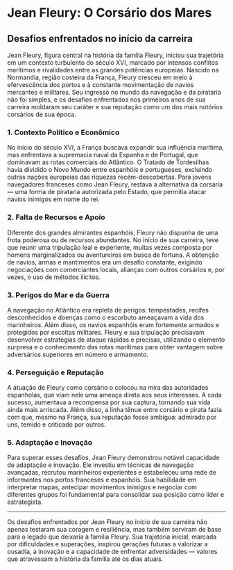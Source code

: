 # Jean Fleury: O Corsário dos Mares

## Desafios enfrentados no início da carreira

Jean Fleury, figura central na história da família Fleury, iniciou sua trajetória em um contexto turbulento do século XVI, marcado por intensos conflitos marítimos e rivalidades entre as grandes potências europeias. Nascido na Normandia, região costeira da França, Fleury cresceu em meio à efervescência dos portos e à constante movimentação de navios mercantes e militares. Seu ingresso no mundo da navegação e da pirataria não foi simples, e os desafios enfrentados nos primeiros anos de sua carreira moldaram seu caráter e sua reputação como um dos mais notórios corsários de sua época.

### 1. Contexto Político e Econômico

No início do século XVI, a França buscava expandir sua influência marítima, mas enfrentava a supremacia naval da Espanha e de Portugal, que dominavam as rotas comerciais do Atlântico. O Tratado de Tordesilhas havia dividido o Novo Mundo entre espanhóis e portugueses, excluindo outras nações europeias das riquezas recém-descobertas. Para jovens navegadores franceses como Jean Fleury, restava a alternativa da corsaria — uma forma de pirataria autorizada pelo Estado, que permitia atacar navios inimigos em nome do rei.

### 2. Falta de Recursos e Apoio

Diferente dos grandes almirantes espanhóis, Fleury não dispunha de uma frota poderosa ou de recursos abundantes. No início de sua carreira, teve que reunir uma tripulação leal e experiente, muitas vezes composta por homens marginalizados ou aventureiros em busca de fortuna. A obtenção de navios, armas e mantimentos era um desafio constante, exigindo negociações com comerciantes locais, alianças com outros corsários e, por vezes, o uso de métodos ilícitos.

### 3. Perigos do Mar e da Guerra

A navegação no Atlântico era repleta de perigos: tempestades, recifes desconhecidos e doenças como o escorbuto ameaçavam a vida dos marinheiros. Além disso, os navios espanhóis eram fortemente armados e protegidos por escoltas militares. Fleury e sua tripulação precisavam desenvolver estratégias de ataque rápidas e precisas, utilizando o elemento surpresa e o conhecimento das rotas marítimas para obter vantagem sobre adversários superiores em número e armamento.

### 4. Perseguição e Reputação

A atuação de Fleury como corsário o colocou na mira das autoridades espanholas, que viam nele uma ameaça direta aos seus interesses. A cada sucesso, aumentava a recompensa por sua captura, tornando sua vida ainda mais arriscada. Além disso, a linha tênue entre corsário e pirata fazia com que, mesmo na França, sua reputação fosse ambígua: admirado por uns, temido e criticado por outros.

### 5. Adaptação e Inovação

Para superar esses desafios, Jean Fleury demonstrou notável capacidade de adaptação e inovação. Ele investiu em técnicas de navegação avançadas, recrutou marinheiros experientes e estabeleceu uma rede de informantes nos portos franceses e espanhóis. Sua habilidade em interpretar mapas, antecipar movimentos inimigos e negociar com diferentes grupos foi fundamental para consolidar sua posição como líder e estrategista.

---

Os desafios enfrentados por Jean Fleury no início de sua carreira não apenas testaram sua coragem e resiliência, mas também serviram de base para o legado que deixaria à família Fleury. Sua trajetória inicial, marcada por dificuldades e superações, inspirou gerações futuras a valorizar a ousadia, a inovação e a capacidade de enfrentar adversidades — valores que atravessam a história da família até os dias atuais.